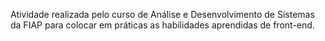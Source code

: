 Atividade realizada pelo curso de Análise e Desenvolvimento de Sistemas da FIAP para colocar em práticas as habilidades aprendidas de front-end.
